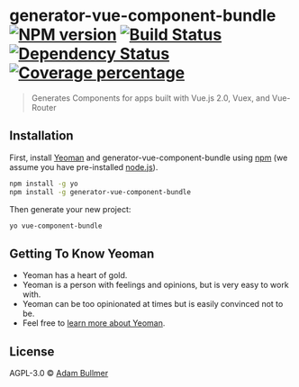 # generator-vue-component-bundle [![NPM version][npm-image]][npm-url] [![Build Status][travis-image]][travis-url] [![Dependency Status][daviddm-image]][daviddm-url] [![Coverage percentage][coveralls-image]][coveralls-url]
> Generates Components for apps built with Vue.js 2.0, Vuex, and Vue-Router

## Installation

First, install [Yeoman](http://yeoman.io) and generator-vue-component-bundle using [npm](https://www.npmjs.com/) (we assume you have pre-installed [node.js](https://nodejs.org/)).

```bash
npm install -g yo
npm install -g generator-vue-component-bundle
```

Then generate your new project:

```bash
yo vue-component-bundle
```

## Getting To Know Yeoman

 * Yeoman has a heart of gold.
 * Yeoman is a person with feelings and opinions, but is very easy to work with.
 * Yeoman can be too opinionated at times but is easily convinced not to be.
 * Feel free to [learn more about Yeoman](http://yeoman.io/).

## License

AGPL-3.0 © [Adam Bullmer]()


[npm-image]: https://badge.fury.io/js/generator-vue-component-bundle.svg
[npm-url]: https://npmjs.org/package/generator-vue-component-bundle
[travis-image]: https://travis-ci.org/adambullmer/generator-vue-component-bundle.svg?branch=master
[travis-url]: https://travis-ci.org/adambullmer/generator-vue-component-bundle
[daviddm-image]: https://david-dm.org/adambullmer/generator-vue-component-bundle.svg?theme=shields.io
[daviddm-url]: https://david-dm.org/adambullmer/generator-vue-component-bundle
[coveralls-image]: https://coveralls.io/repos/adambullmer/generator-vue-component-bundle/badge.svg
[coveralls-url]: https://coveralls.io/r/adambullmer/generator-vue-component-bundle
